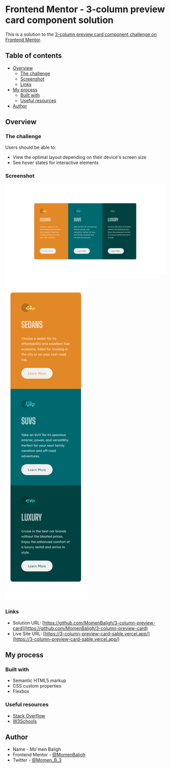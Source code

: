 # Frontend Mentor - 3-column preview card component solution

This is a solution to the [3-column preview card component challenge on Frontend Mentor](https://www.frontendmentor.io/challenges/3column-preview-card-component-pH92eAR2-).

## Table of contents

- [Overview](#overview)
  - [The challenge](#the-challenge)
  - [Screenshot](#screenshot)
  - [Links](#links)
- [My process](#my-process)
  - [Built with](#built-with)
  - [Useful resources](#useful-resources)
- [Author](#author)

## Overview

### The challenge

Users should be able to:

- View the optimal layout depending on their device's screen size
- See hover states for interactive elements

### Screenshot

![desktop design](/images/desktop-design-screenshot.png)
![desktop design](/images/mobile-design-screenshot.png)

### Links

- Solution URL: [https://github.com/MomenBaligh/3-column-preview-card](https://github.com/MomenBaligh/3-column-preview-card)
- Live Site URL: [https://3-column-preview-card-sable.vercel.app/](https://3-column-preview-card-sable.vercel.app/)

## My process

### Built with

- Semantic HTML5 markup
- CSS custom properties
- Flexbox

### Useful resources

- [Stack Overflow](https://stackoverflow.com/)
- [W3Schools](https://www.w3schools.com/)

## Author

- Name - Mo'men Baligh
- Frontend Mentor - [@MomenBaligh](https://www.frontendmentor.io/profile/MomenBaligh)
- Twitter - [@Momen_B_3](https://www.twitter.com/Momen_B_3)
